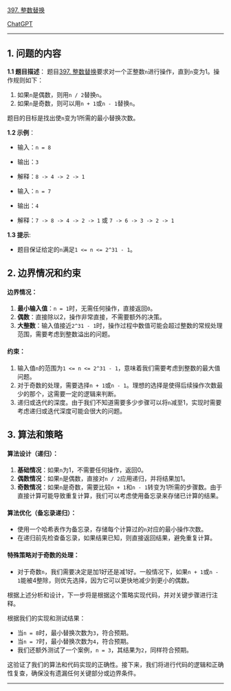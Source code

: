 [397. 整数替换](https://leetcode.cn/problems/integer-replacement)

[ChatGPT](https://chat.openai.com/share/362b7962-ddb1-481a-9e2c-ce0bd9bfaffa)

---

## 1. 问题的内容
**1.1 题目描述**：
题目[397. 整数替换](https://leetcode.cn/problems/integer-replacement)要求对一个正整数`n`进行操作，直到`n`变为1。操作规则如下：
1. 如果`n`是偶数，则用`n / 2`替换`n`。
2. 如果`n`是奇数，则可以用`n + 1`或`n - 1`替换`n`。

题目的目标是找出使`n`变为1所需的最小替换次数。

**1.2 示例**：
- 输入：`n = 8`
- 输出：`3`
- 解释：`8 -> 4 -> 2 -> 1`

- 输入：`n = 7`
- 输出：`4`
- 解释：`7 -> 8 -> 4 -> 2 -> 1` 或 `7 -> 6 -> 3 -> 2 -> 1`

**1.3 提示**:
- 题目保证给定的`n`满足`1 <= n <= 2^31 - 1`。

## 2. 边界情况和约束
#### 边界情况：
1. **最小输入值**：`n = 1`时，无需任何操作，直接返回`0`。
2. **偶数**：直接除以2，操作非常直接，不需要额外的决策。
3. **大整数**：输入值接近`2^31 - 1`时，操作过程中数值可能会超过整数的常规处理范围，需要考虑到整数溢出的问题。

#### 约束：
1. 输入值`n`的范围为`1 <= n <= 2^31 - 1`，意味着我们需要考虑到整数的最大值问题。
2. 对于奇数的处理，需要选择`n + 1`或`n - 1`。理想的选择是使得后续操作次数最少的那个，这需要一定的逻辑来判断。
3. 递归或迭代的深度。由于我们不知道需要多少步骤可以将`n`减至1，实现时需要考虑递归或迭代深度可能会很大的问题。

## 3. 算法和策略
#### 算法设计（递归）：
1. **基础情况**：如果`n`为1，不需要任何操作，返回0。
2. **偶数情况**：如果`n`是偶数，直接对`n / 2`应用递归，并将结果加1。
3. **奇数情况**：如果`n`是奇数，需要比较`n + 1`和`n - 1`转变为1所需的步骤数。由于直接计算可能导致重复计算，我们可以考虑使用备忘录来存储已计算的结果。

#### 算法优化（备忘录递归）：
- 使用一个哈希表作为备忘录，存储每个计算过的`n`对应的最小操作次数。
- 在递归前先检查备忘录，如果结果已知，则直接返回结果，避免重复计算。

#### 特殊策略对于奇数的处理：
- 对于奇数`n`，我们需要决定是加1好还是减1好。一般情况下，如果`n + 1`或`n - 1`能被4整除，则优先选择，因为它可以更快地减少到更小的偶数。

根据上述分析和设计，下一步将是根据这个策略实现代码，并对关键步骤进行注释。

根据我们的实现和测试结果：
- 当`n = 8`时，最小替换次数为`3`，符合预期。
- 当`n = 7`时，最小替换次数为`4`，符合预期。
- 我们还额外测试了一个案例，`n = 3`，其结果为`2`，同样符合预期。

这验证了我们的算法和代码实现的正确性。接下来，我们将进行代码的逻辑和正确性复查，确保没有遗漏任何关键部分或边界条件。

---